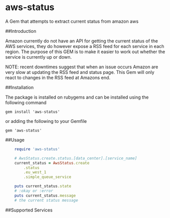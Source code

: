 # aws-status
A Gem that attempts to extract current status from amazon aws

##Introduction

Amazon currently do not have an API for getting the current status of the AWS services, they do however expose a RSS feed for each service in each region.  The purpose of this GEM is to make it easier to work out whether the service is currently up or down.

NOTE: recent downtimes suggest that when an issue occurs Amazon are very slow at updating the RSS feed and status page.  This Gem will only react to changes in the RSS feed at Amazons end.

##Installation

The package is installed on rubygems and can be installed using the following command

    gem install 'aws-status'

or adding the following to your Gemfile
    
    gem 'aws-status'

##Usage

```ruby
	require 'aws-status'

	# AwsStatus.create.status.[data_center].[service_name]
	current_status = AwsStatus.create 
		.status
		.eu_west_1
		.simple_queue_service

	puts current_status.state 
	# :okay or :error
	puts current_status.message
	# the current status message
```

##Supported Services


